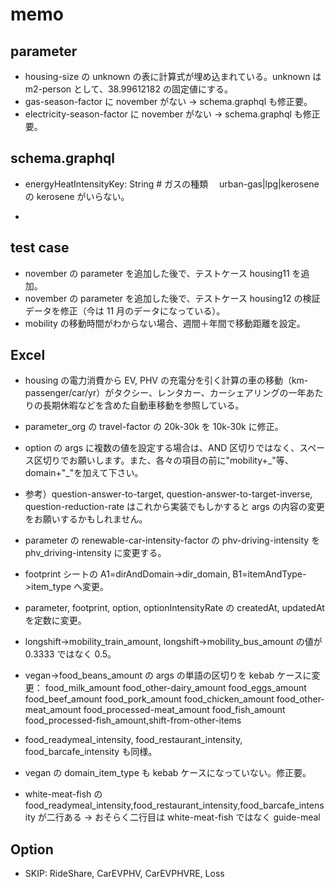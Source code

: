 # memo

## parameter

- housing-size の unknown の表に計算式が埋め込まれている。unknown は m2-person として、38.99612182 の固定値にする。
- gas-season-factor に november がない → schema.graphql も修正要。
- electricity-season-factor に november がない → schema.graphql も修正要。

## schema.graphql

- energyHeatIntensityKey: String # ガスの種類　 urban-gas|lpg|kerosene の kerosene がいらない。

-

## test case

- november の parameter を追加した後で、テストケース housing11 を追加。
- november の parameter を追加した後で、テストケース housing12 の検証データを修正（今は 11 月のデータになっている）。
- mobility の移動時間がわからない場合、週間＋年間で移動距離を設定。

## Excel

- housing の電力消費から EV, PHV の充電分を引く計算の車の移動（km-passenger/car/yr）がタクシー、レンタカー、カーシェアリングの一年あたりの長期休暇などを含めた自動車移動を参照している。

- parameter_org の travel-factor の 20k-30k を 10k-30k に修正。
- option の args に複数の値を設定する場合は、AND 区切りではなく、スペース区切りでお願いします。また、各々の項目の前に"mobility+\_"等、domain+"\_"を加えて下さい。
- 参考）question-answer-to-target, question-answer-to-target-inverse, question-reduction-rate はこれから実装でもしかすると args の内容の変更をお願いするかもしれません。
- parameter の renewable-car-intensity-factor の phv-driving-intensity を phv_driving-intensity に変更する。
- footprint シートの A1=dirAndDomain->dir_domain, B1=itemAndType->item_type へ変更。
- parameter, footprint, option, optionIntensityRate の createdAt, updatedAt を定数に変更。
- longshift->mobility_train_amount, longshift->mobility_bus_amount の値が 0.3333 ではなく 0.5。
- vegan->food_beans_amount の args の単語の区切りを kebab ケースに変更： food_milk_amount food_other-dairy_amount food_eggs_amount food_beef_amount food_pork_amount food_chicken_amount food_other-meat_amount food_processed-meat_amount food_fish_amount food_processed-fish_amount,shift-from-other-items
- food_readymeal_intensity, food_restaurant_intensity, food_barcafe_intensity も同様。
- vegan の domain_item_type も kebab ケースになっていない。修正要。
- white-meat-fish の food_readymeal_intensity,food_restaurant_intensity,food_barcafe_intensity が二行ある → おそらく二行目は white-meat-fish ではなく guide-meal

## Option

- SKIP: RideShare, CarEVPHV, CarEVPHVRE, Loss
